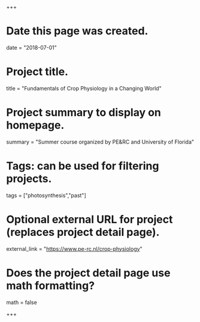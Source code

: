+++
# Date this page was created.
date = "2018-07-01"

# Project title.
title = "Fundamentals of Crop Physiology in a Changing World"

# Project summary to display on homepage.
summary = "Summer course organized by PE&RC and University of Florida"

# Tags: can be used for filtering projects.
tags = ["photosynthesis","past"]

# Optional external URL for project (replaces project detail page).
external_link = "https://www.pe-rc.nl/crop-physiology" 

# Does the project detail page use math formatting?
math = false


+++
